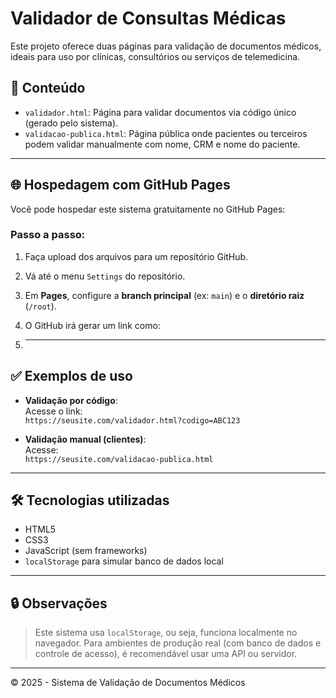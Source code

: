 # Validador de Consultas Médicas

Este projeto oferece duas páginas para validação de documentos médicos, ideais para uso por clínicas, consultórios ou serviços de telemedicina.

## 📂 Conteúdo

- `validador.html`: Página para validar documentos via código único (gerado pelo sistema).
- `validacao-publica.html`: Página pública onde pacientes ou terceiros podem validar manualmente com nome, CRM e nome do paciente.

---

## 🌐 Hospedagem com GitHub Pages

Você pode hospedar este sistema gratuitamente no GitHub Pages:

### Passo a passo:

1. Faça upload dos arquivos para um repositório GitHub.
2. Vá até o menu `Settings` do repositório.
3. Em **Pages**, configure a **branch principal** (ex: `main`) e o **diretório raiz** (`/root`).
4. O GitHub irá gerar um link como:

5. ---

## ✅ Exemplos de uso

- **Validação por código**:  
  Acesse o link:  
  `https://seusite.com/validador.html?codigo=ABC123`

- **Validação manual (clientes)**:  
  Acesse:  
  `https://seusite.com/validacao-publica.html`

---

## 🛠 Tecnologias utilizadas

- HTML5
- CSS3
- JavaScript (sem frameworks)
- `localStorage` para simular banco de dados local

---

## 🔒 Observações

> Este sistema usa `localStorage`, ou seja, funciona localmente no navegador. Para ambientes de produção real (com banco de dados e controle de acesso), é recomendável usar uma API ou servidor.

---

© 2025 - Sistema de Validação de Documentos Médicos
